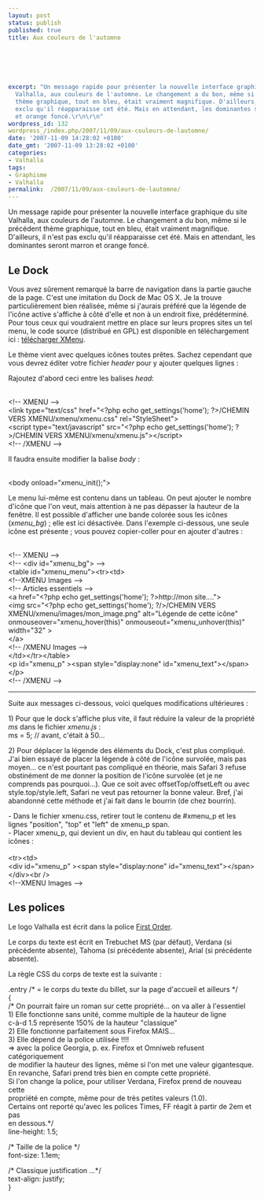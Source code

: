 ```yaml
---
layout: post
status: publish
published: true
title: Aux couleurs de l'automne

  
  



excerpt: "Un message rapide pour présenter la nouvelle interface graphique du site
  Valhalla, aux couleurs de l'automne. Le changement a du bon, même si le précédent
  thème graphique, tout en bleu, était vraiment magnifique. D'ailleurs, il n'est pas
  exclu qu'il réapparaisse cet été. Mais en attendant, les dominantes seront marron
  et orange foncé.\r\n\r\n"
wordpress_id: 132
wordpress_/index.php/2007/11/09/aux-couleurs-de-lautomne/
date: '2007-11-09 14:28:02 +0100'
date_gmt: '2007-11-09 13:28:02 +0100'
categories:
- Valhalla
tags:
- Graphisme
- Valhalla
permalink:  /2007/11/09/aux-couleurs-de-lautomne/
---
```

<p>Un message rapide pour présenter la nouvelle interface graphique du site Valhalla, aux couleurs de l'automne. Le changement a du bon, même si le précédent thème graphique, tout en bleu, était vraiment magnifique. D'ailleurs, il n'est pas exclu qu'il réapparaisse cet été. Mais en attendant, les dominantes seront marron et orange foncé.</p>
<p><a id="more"></a><a id="more-132"></a></p>
<h2>Le Dock</h2>
<p>Vous avez sûrement remarqué la barre de navigation dans la partie gauche de la page. C'est une imitation du Dock de Mac OS X. Je la trouve particulièrement bien réalisée, même si j'aurais préféré que la légende de l'icône active s'affiche à côté d'elle et non à un endroit fixe, prédéterminé. Pour tous ceux qui voudraient mettre en place sur leurs propres sites un tel menu, le code source (distribué en GPL) est disponible en téléchargement ici : <a href="ftp://downloads.valhalla.fr/stsmhdan/xmenu.zip">télécharger XMenu</a>. </p>
<p>Le thème vient avec quelques icônes toutes prêtes. Sachez cependant que vous devrez éditer votre fichier <i>header</i> pour y ajouter quelques lignes :</p>
<p>Rajoutez d'abord ceci entre les balises <i>head</i>:</p>
<p><span class="Code"><br />
&lt;!-- XMENU --&gt;<br />
	&lt;link type=&quot;text/css&quot; href=&quot;&lt;?php echo get_settings(&#x27;home&#x27;); ?&gt;/CHEMIN VERS XMENU/xmenu/xmenu.css&quot; rel=&quot;StyleSheet&quot;&gt;<br />
	&lt;script type=&quot;text/javascript&quot; src=&quot;&lt;?php echo get_settings(&#x27;home&#x27;); ?&gt;/CHEMIN VERS XMENU/xmenu/xmenu.js&quot;&gt;&lt;/script&gt;<br />
&lt;!-- /XMENU --&gt;<br />
</span></p>
<p>Il faudra ensuite modifier la balise <i>body</i> :</p>
<p><span class="Code"><br />
&lt;body onload=&quot;xmenu_init();&quot;&gt;<br />
</span></p>
<p>Le menu lui-même est contenu dans un tableau. On peut ajouter le nombre d'icône que l'on veut, mais attention à ne pas dépasser la hauteur de la fenêtre. Il est possible d'afficher une bande colorée sous les icônes (<i>xmenu_bg</i>) ; elle est ici désactivée. Dans l'exemple ci-dessous, une seule icône est présente ; vous pouvez copier-coller pour en ajouter d'autres :</p>
<p><span class="Code"><br />
&lt;!-- XMENU --&gt;<br />
	&lt;!-- &lt;div id=&quot;xmenu_bg&quot;&gt; --&gt;<br />
	&lt;table id=&quot;xmenu_menu&quot;&gt;&lt;tr&gt;&lt;td&gt;<br />
	&lt;!--XMENU Images --&gt;<br />
		&lt;!-- Articles essentiels --&gt;<br />
		&lt;a href=&quot;&lt;?php echo get_settings(&#x27;home&#x27;); ?&gt;http://mon site....&quot;&gt;<br />
		&lt;img src=&quot;&lt;?php echo get_settings(&#x27;home&#x27;); ?/&gt;/CHEMIN VERS XMENU/xmenu/images/mon_image.png&quot; alt=&quot;L&eacute;gende de cette ic&ocirc;ne&quot; onmouseover=&quot;xmenu_hover(this)&quot; onmouseout=&quot;xmenu_unhover(this)&quot; width=&quot;32&quot; &gt;<br />
		&lt;/a&gt;<br />
	&lt;!-- /XMENU Images --&gt;<br />
	&lt;/td&gt;&lt;/tr&gt;&lt;/table&gt;<br />
	&lt;p id=&quot;xmenu_p&quot; &gt;&lt;span style=&quot;display:none&quot; id=&quot;xmenu_text&quot;&gt;&lt;/span&gt;&lt;/p&gt;<br />
&lt;!-- /XMENU --&gt;<br />
</span></p>
<hr />
<p>Suite aux messages ci-dessous, voici quelques modifications ultérieures :</p>
<p>1) Pour que le dock s'affiche plus vite, il faut réduire la valeur de la propriété <i>ms</i> dans le fichier <i>xmenu.js</i> :<br />
<span class="Code">ms = 5; // avant, c'était à 50...</span></p>
<p>2) Pour déplacer la légende des éléments du Dock, c'est plus compliqué. J'ai bien essayé de placer la légende à côté de l'icône survolée, mais pas moyen... ce n'est pourtant pas compliqué en théorie, mais Safari 3 refuse obstinément de me donner la position de l'icône survolée (et je ne comprends pas pourquoi...). Que ce soit avec offsetTop/offsetLeft ou avec style.top/style.left, Safari ne veut pas retourner la bonne valeur. Bref, j'ai abandonné cette méthode et j'ai fait dans le bourrin (de chez bourrin).</p>
<p>- Dans le fichier xmenu.css, retirer tout le contenu de #xmenu_p et les lignes "position", "top" et "left" de xmenu_p span.<br />
- Placer xmenu_p, qui devient un div, en haut du tableau qui contient les icônes :<br />
<span class="Code"><br />
&lt;tr&gt;&lt;td&gt;<br />
	&lt;div id=&quot;xmenu_p&quot; &gt;&lt;span style=&quot;display:none&quot; id=&quot;xmenu_text&quot;&gt;&lt;/span&gt;&lt;/div&gt;&lt;br /&gt;<br />
	&lt;!--XMENU Images --&gt;<br />
</span></p>
<h2>Les polices</h2>
<p>Le logo Valhalla est écrit dans la police <a href="http://www.dafont.com/fr/first-order.font">First Order</a>.</p>
<p>Le corps du texte est écrit en Trebuchet MS (par défaut), Verdana (si précédente absente), Tahoma (si précédente absente), Arial (si précédente absente).</p>
<p>La règle CSS du corps de texte est la suivante :</p>
<div class="Code">
.entry /* = le corps du texte du billet, sur la page d'accueil et ailleurs */<br />
{<br />
	/* On pourrait faire un roman sur cette propriété... on va aller à l'essentiel<br />
	1) Elle fonctionne sans unité, comme multiple de la hauteur de ligne<br />
	c-à-d 1.5 représente 150% de la hauteur "classique"<br />
	2) Elle fonctionne parfaitement sous Firefox MAIS...<br />
	3) Elle dépend de la police utilisée !!!!<br />
	=> avec la police Georgia, p. ex. Firefox et Omniweb refusent catégoriquement<br />
	de modifier la hauteur des lignes, même si l'on met une valeur gigantesque.<br />
	En revanche, Safari prend très bien en compte cette propriété.<br />
	Si l'on change la police, pour utiliser Verdana, Firefox prend de nouveau cette<br />
	propriété en compte, même pour de très petites valeurs (1.0).<br />
	Certains ont reporté qu'avec les polices Times, FF réagit à partir de 2em et pas<br />
	en dessous.*/<br />
	line-height: 1.5;</p>
<p>	/* Taille de la police */<br />
	font-size: 1.1em;</p>
<p>	/* Classique justification ...*/<br />
	text-align: justify;<br />
}
</p></div>
